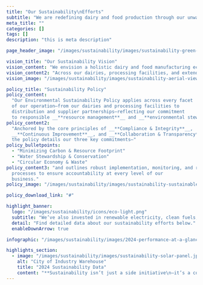 ```yaml
---
title: "Our Sustainability\nEfforts"
subtitle: "We are redefining dairy and food production through our unwavering commitment to environmental stewardship.\n\nGrounded in a full life cycle approach, our sustainability program integrates best-in-class practices that reduce greenhouse gas emissions, conserve water, and close resource loops—setting a new standard for the industry."
meta_title: ""
categories: []
tags: []
description: "this is meta description"

page_header_image: "/images/sustainability/images/sustainability-green-hills.jpg"

vision_title: "Our Sustainability Vision"
vision_content: "We envision a holistic dairy and food manufacturing ecosystem that thrives in harmony with nature—one where every product reflects our respect for the land, the well-being of our herds, and the communities we serve."
vision_content2: "Across our dairies, processing facilities, and extended supply chain, we commit to innovating in resource conservation, renewable energy, and regenerative practices.\n\nBy partnering closely with suppliers who share our values, we deliver wholesome, natural products while safeguarding our shared environment for generations to come."
vision_image: "/images/sustainability/images/sustainability-aerial-view-of-factory.jpg"

policy_title: "Sustainability Policy"
policy_content:
  "Our Environmental Sustainability Policy applies across every facet
  of our operation—from our dairies and processing facilities to
  distribution and supplier partnerships—reflecting our commitment
  to responsible __**resource management**__ and __**environmental stewardship**__."
policy_content2:
  "Anchored by the core principles of __**Compliance & Integrity**__,
  __**Continuous Improvement**__, and __**Collaboration & Transparency**__,
  the policy details our three key commitments—"
policy_bulletpoints:
  - "Minimizing Carbon & Resource Footprint"
  - "Water Stewardship & Conservation"
  - "Circular Economy & Waste"
policy_content3: "and outlines robust implementation, monitoring, and review
  processes to ensure accountability at every level of our
  business."
policy_image: "/images/sustainability/images/sustainability-sustainable.jpg"

policy_download_link: "#"

highlight_banner:
  logo: "/images/sustainability/icons/eco-light.png"
  subtitle: "We’ve also invested in renewable electricity, clean fuels, and multi-stage water reuse systems, helping us reduce emissions and conserve vital natural resources across all our facilities."
  detail: "Find detailed data about our sustainability efforts below."
  enableDownArrow: true

infographic: "/images/sustainability/images/2024-performance-at-a-glance.png"

highlights_section:
  - image: "/images/sustainability/images/sustainability-solar-panel.jpg"
    alt: "City of Industry Warehouse"
    title: "2024 Sustainability Data"
    content: "**Sustainability isn’t just a side initiative\n—it’s a core part of how we operate every day.**\n\n\nIn 2024, we made major strides by reducing our total greenhouse gas (GHG) footprint to __**800,041 metric tons of CO₂e**__, with the majority tied to on-farm activities and supply chain inputs.\n\nThrough targeted action like methane capture, renewable energy use, and composting—we’ve avoided over __**49,000 metric tons of CO₂e**__."
---
```

